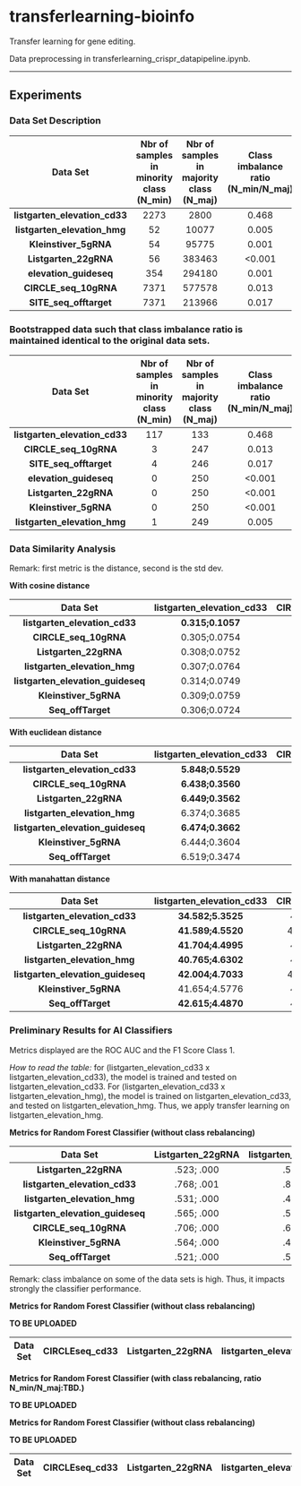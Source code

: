 # transferlearning-bioinfo

Transfer learning for gene editing.

Data preprocessing in transferlearning_crispr_datapipeline.ipynb.


------

## Experiments

### Data Set Description

| Data Set                       | **Nbr of samples in minority class (N_min)** | **Nbr of samples in majority class (N_maj)** | **Class imbalance ratio (N_min/N_maj)** |
|:---:|:---:|:---:|:---:|
|**listgarten_elevation_cd33**  |2273|2800|0.468|
|**listgarten_elevation_hmg**   |52|10077|0.005|
| **Kleinstiver_5gRNA**         |54|95775|0.001|
| **Listgarten_22gRNA**         |56|383463|<0.001|
| **elevation_guideseq**        |354|294180|0.001|
| **CIRCLE_seq_10gRNA**         |7371|577578|0.013|
| **SITE_seq_offtarget**        |7371|213966|0.017|


### Bootstrapped data such that class imbalance ratio is maintained identical to the original data sets.

| Data Set                       | **Nbr of samples in minority class (N_min)** | **Nbr of samples in majority class (N_maj)** | **Class imbalance ratio (N_min/N_maj)** |
|:---:|:---:|:---:|:---:|
|**listgarten_elevation_cd33**  |117|133|0.468|
|**CIRCLE_seq_10gRNA**          |3|247|0.013|
| **SITE_seq_offtarget**        |4|246|0.017|
| **elevation_guideseq**        |0|250|<0.001|
| **Listgarten_22gRNA**         |0|250|<0.001|
| **Kleinstiver_5gRNA**         |0|250|<0.001|
| **listgarten_elevation_hmg**  |1|249|0.005|


### Data Similarity Analysis

Remark: first metric is the distance, second is the std dev.


**With cosine distance**

| Data Set                       | **listgarten_elevation_cd33** | **CIRCLE_seq_10gRNA** | **Listgarten_22gRNA** | **listgarten_elevation_hmg** | **listgarten_elevation_guideseq** | **Kleinstiver_5gRNA** | **Seq_offTarget** |
|:---:|:---:|:---:|:---:|:---:|:---:|:---:|:---:|
|**listgarten_elevation_cd33**|**0.315;0.1057**|0.305;0.0753|0.309;0.0753|0.307;0.0762|0.314;0.0750|0.309;0.0765|0.306;0.0728|
|**CIRCLE_seq_10gRNA**|0.305;0.0754|**0.370;0.1538**|0.327;0.0683|0.311;0.0810|0.368;0.1422|0.333;0.0756|0.330;0.0863|
|**Listgarten_22gRNA**|0.308;0.0752|0.327;0.0681|**0.356;0.1054**|0.311;0.0730|0.336;0.0675|0.340;0.0747|0.325;0.0696|
|**listgarten_elevation_hmg**|0.307;0.0764|0.311;0.0811|0.311;0.0728|**0.380;0.1536**|0.341;0.0803|0.323;0.0715|0.325;0.0848|
|**listgarten_elevation_guideseq**|0.314;0.0749|0.369;0.1433|0.337;0.0678|0.340;0.0809|**0.394;0.1395**|0.343;0.0739|0.340;0.0866|
|**Kleinstiver_5gRNA**|0.309;0.0759|0.333;0.0760|0.339;0.0745|0.324;0.0717|0.343;0.0738|**0.404;0.1696**|0.337;0.0745|
|**Seq_offTarget**|0.306;0.0724|0.329;0.0848|0.325;0.0697|0.325;0.0852|0.340;0.0868|0.336;0.0745|**0.398;0.1360**|



**With euclidean distance**

| Data Set                       | **listgarten_elevation_cd33** | **CIRCLE_seq_10gRNA** | **Listgarten_22gRNA** | **listgarten_elevation_hmg** | **listgarten_elevation_guideseq** | **Kleinstiver_5gRNA** | **Seq_offTarget** |
|:---:|:---:|:---:|:---:|:---:|:---:|:---:|:---:|
|**listgarten_elevation_cd33**|**5.848;0.5529**|6.439;0.3569|6.451;0.3517|6.374;0.3652|6.472;0.3675|6.446;0.3602|6.520;0.3467|
|**CIRCLE_seq_10gRNA**|**6.438;0.3560**|6.511;0.9221|6.812;0.3528|6.817;0.4202|6.587;0.8529|6.778;0.3970|6.836;0.4813|
|**Listgarten_22gRNA**|**6.449;0.3562**|6.808;0.3554|6.662;0.6235|6.840;0.3725|6.820;0.3592|6.764;0.3912|6.888;0.3618|
|**listgarten_elevation_hmg**|6.374;0.3685|6.818;0.4213|6.843;0.3744|**6.363;0.9191**|6.730;0.4134|6.779;0.3764|6.815;0.4570|
|**listgarten_elevation_guideseq**|**6.474;0.3662**|6.590;0.8522|6.823;0.3603|6.729;0.4149|6.512;0.8470|6.785;0.3950|6.847;0.4878|
|**Kleinstiver_5gRNA**|6.444;0.3604|6.775;0.3943|6.762;0.3903|6.780;0.3770|6.784;0.3923|**6.365;1.0186**|6.832;0.3898|
|**Seq_offTarget**|6.519;0.3474|6.841;0.4679|6.887;0.3622|6.818;0.4543|6.848;0.4867|6.831;0.3887|**6.514;0.8444**|


**With manahattan distance**

| Data Set                       | **listgarten_elevation_cd33** | **CIRCLE_seq_10gRNA** | **Listgarten_22gRNA** | **listgarten_elevation_hmg** | **listgarten_elevation_guideseq** | **Kleinstiver_5gRNA** | **Seq_offTarget** |
|:---:|:---:|:---:|:---:|:---:|:---:|:---:|:---:|
|**listgarten_elevation_cd33**|**34.582;5.3525**|41.598;4.5479|41.700;4.5194|40.772;4.6529|41.998;4.7083|41.663;4.6069|42.644;4.4710|
|**CIRCLE_seq_10gRNA**|**41.589;4.5520**|43.239;10.7001|46.548;4.8315|46.685;5.6476|44.194;10.0680|46.089;5.3089|47.025;6.0941|
|**Listgarten_22gRNA**|**41.704;4.4995**|46.518;4.7891|44.651;7.5075|46.997;5.0941|46.662;4.8798|45.899;5.2236|47.571;4.9556|
|**listgarten_elevation_hmg**|**40.765;4.6302**|46.680;5.6499|46.980;5.0946|41.179;10.3247|45.424;5.5334|46.006;5.0574|46.627;6.0261|
|**listgarten_elevation_guideseq**|**42.004;4.7033**|44.155;10.0518|46.650;4.8736|45.471;5.4987|43.159;9.8803|46.211;5.3083|47.117;6.3199|
|**Kleinstiver_5gRNA**|41.654;4.5776|46.057;5.3038|45.875;5.2282|46.078;5.0070|46.159;5.3128|**41.439;11.8242**|46.755;5.2664|
|**Seq_offTarget**|**42.615;4.4870**|47.078;6.0692|47.593;4.9324|46.644;6.0233|47.132;6.3009|46.808;5.2698|43.158;9.6432|



### Preliminary Results for AI Classifiers

Metrics displayed are the ROC AUC and the F1 Score Class 1.

*How to read the table:* for (listgarten_elevation_cd33 x listgarten_elevation_cd33), the model is trained and tested on listgarten_elevation_cd33. For (listgarten_elevation_cd33 x listgarten_elevation_hmg), the model is trained on listgarten_elevation_cd33, and tested on listgarten_elevation_hmg. Thus, we apply transfer learning on listgarten_elevation_hmg. 


**Metrics for Random Forest Classifier (without class rebalancing)**


| Data Set                       | **Listgarten_22gRNA** | **listgarten_elevation_cd33** | **listgarten_elevation_hmg** | **listgarten_elevation_guideseq** | **CIRCLE_seq_10gRNA** | **Kleinstiver_5gRNA** | **Seq_offTarget** |
|:---:|:---:|:---:|:---:|:---:|:---:|:---:|:---:|
|**Listgarten_22gRNA**|.523; .000|.517; .000|.530; .000|.499; .000|.501; .000|.496; .000|.517; .000|
|**listgarten_elevation_cd33**|.768; .001|.879; .768|.626; .015|.620; .004|.753; .051|.634; .002|.707; .082|
|**listgarten_elevation_hmg**|.531; .000|.476; .000|.589; .000|.735; .000|.606; .000|.508; .036|.536; .000|
|**listgarten_elevation_guideseq**|.565; .000|.521; .000|.644; .000|.734; .000|.565; .068|.522; .000|.553; .009|
|**CIRCLE_seq_10gRNA**|.706; .000|.623; .000|.575; .000|.944; .126|.883; .449|.645; .000|.761; .177|
|**Kleinstiver_5gRNA**|.564; .000|.490; .000|.551; .000|.504; .000|.506; .000|.595; .100|.554; .000|
|**Seq_offTarget**|.521; .000|.556; .000|.552; .000|.588; .046|.658; .130|.567; .000|.894; .434|

Remark: class imbalance on some of the data sets is high. Thus, it impacts strongly the classifier performance.

**Metrics for Random Forest Classifier (without class rebalancing)**

**TO BE UPLOADED**

| Data Set                       | **CIRCLEseq_cd33** | **Listgarten_22gRNA** | **listgarten_elevation_hmg** | **listgarten_elevation_guideseq** | **CIRCLE_seq_10gRNA** | **Kleinstiver_5gRNA** | **Seq_offTarget** |
|:---:|:---:|:---:|:---:|:---:|:---:|:---:|:---:|

**Metrics for Random Forest Classifier (with class rebalancing, ratio N_min/N_maj:TBD.)**

**TO BE UPLOADED**

**Metrics for Random Forest Classifier (without class rebalancing)**

**TO BE UPLOADED**

| Data Set                       | **CIRCLEseq_cd33** | **Listgarten_22gRNA** | **listgarten_elevation_hmg** | **listgarten_elevation_guideseq** | **CIRCLE_seq_10gRNA** | **Kleinstiver_5gRNA** | **Seq_offTarget** |
|:---:|:---:|:---:|:---:|:---:|:---:|:---:|:---:|

